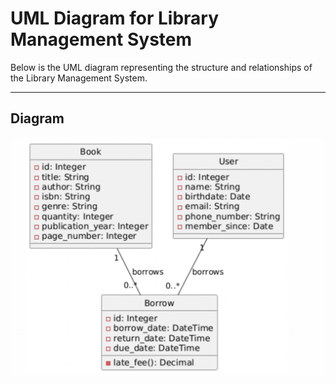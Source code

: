 # UML Diagram for Library Management System

Below is the UML diagram representing the structure and relationships of the Library Management System.

---

## Diagram
![database_uml.png](screenshoots/database_uml.png)